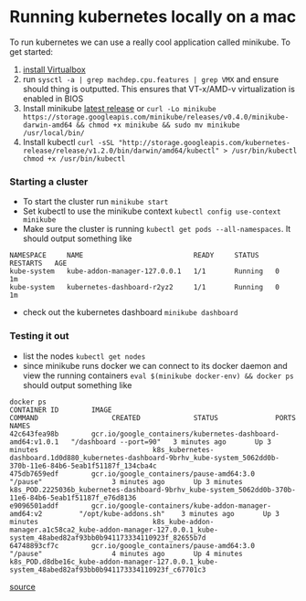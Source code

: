 # Running kubernetes locally on a mac

To run kubernetes we can use a really cool application called minikube. To get started:

1. [install Virtualbox](https://www.virtualbox.org/wiki/Downloads)
2. run `sysctl -a | grep machdep.cpu.features | grep VMX` and ensure should thing is outputted. This ensures that VT-x/AMD-v virtualization is enabled in BIOS
3. Install minikube [latest release](https://github.com/kubernetes/minikube/releases) or `curl -Lo minikube https://storage.googleapis.com/minikube/releases/v0.4.0/minikube-darwin-amd64 && chmod +x minikube && sudo mv minikube /usr/local/bin/`
4. Install kubectl `curl -sSL "http://storage.googleapis.com/kubernetes-release/release/v1.2.0/bin/darwin/amd64/kubectl" > /usr/bin/kubectl
chmod +x /usr/bin/kubectl`

### Starting a cluster

- To start the cluster run
`minikube start`
- Set kubectl to use the minikube context 
`kubectl config use-context minikube`
- Make sure the cluster is running `kubectl get pods --all-namespaces`. It should output something like

```
NAMESPACE     NAME                           READY     STATUS    RESTARTS   AGE
kube-system   kube-addon-manager-127.0.0.1   1/1       Running   0          1m
kube-system   kubernetes-dashboard-r2yz2     1/1       Running   0          1m
```

- check out the kubernetes dashboard `minikube dashboard`

### Testing it out

- list the nodes `kubectl get nodes`
- since minikube runs docker we can connect to its docker daemon and view the running containers
`eval $(minikube docker-env) && docker ps`
should output something like 

```
docker ps
CONTAINER ID        IMAGE                                                        COMMAND                  CREATED             STATUS              PORTS               NAMES
42c643fea98b        gcr.io/google_containers/kubernetes-dashboard-amd64:v1.0.1   "/dashboard --port=90"   3 minutes ago       Up 3 minutes                            k8s_kubernetes-dashboard.1d0d880_kubernetes-dashboard-9brhv_kube-system_5062dd0b-370b-11e6-84b6-5eab1f51187f_134cba4c
475db7659edf        gcr.io/google_containers/pause-amd64:3.0                     "/pause"                 3 minutes ago       Up 3 minutes                            k8s_POD.2225036b_kubernetes-dashboard-9brhv_kube-system_5062dd0b-370b-11e6-84b6-5eab1f51187f_e76d8136
e9096501addf        gcr.io/google-containers/kube-addon-manager-amd64:v2         "/opt/kube-addons.sh"    3 minutes ago       Up 3 minutes                            k8s_kube-addon-manager.a1c58ca2_kube-addon-manager-127.0.0.1_kube-system_48abed82af93bb0b941173334110923f_82655b7d
64748893cf7c        gcr.io/google_containers/pause-amd64:3.0                     "/pause"                 4 minutes ago       Up 4 minutes                            k8s_POD.d8dbe16c_kube-addon-manager-127.0.0.1_kube-system_48abed82af93bb0b941173334110923f_c67701c3
```

[source](http://kubernetes.io/docs/getting-started-guides/minikube/)
